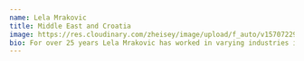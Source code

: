 ```yaml
---
name: Lela Mrakovic
title: Middle East and Croatia
image: https://res.cloudinary.com/zheisey/image/upload/f_auto/v1570722934/teambusiness/lela.jpg
bio: For over 25 years Lela Mrakovic has worked in varying industries including retail, real estate, tourism, publishing, and recruitment. For most of her career she was an entrepreneur and successfully established several new businesses, from concept to fully operational status. Lela knows the real world challenges of managing all areas of business including marketing & PR, business development and planning, recruitment and staff training. Her broad experience and sound leadership skills bring experience and insight to the challenge of business education.
---
```

